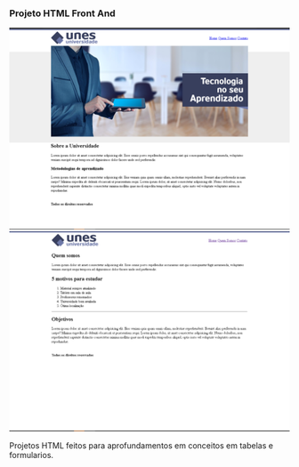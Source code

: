 ### Projeto HTML Front And
![Imagem HTML](./assets/img/Pagina_Inicial.PNG)
![Imagem HTML](./assets/img/Quem_somos.PNG)

Projetos HTML feitos para aprofundamentos em conceitos em tabelas e formularios.